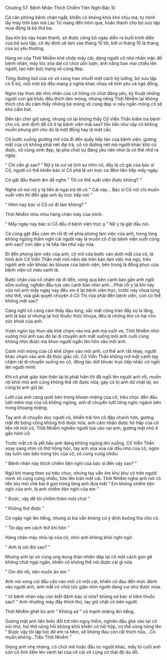




Chương 57: Bệnh Nhân Thích Chiếm Tiện Nghi Bác Sĩ


Cả căn phòng bệnh chán ngắt, khiến cô không khỏi khó chịu mà, tự mình lấy máy tính bản mà Lạc Tử mang đến hôm qua, hoàn thành cho bộ sưu tập mùa đông là bộ thứ ba.

Sau khi bộ này hoàn thành, sẽ được công bố ngày diễn ra buổi trình diễn của bộ sưu tập, cô dự định sẽ làm vào tháng 10 tới, bởi vì tháng 10 là tháng của sự yêu thương.

Hàng mi của Thời Nhiễm khẽ chớp mấy cái, dáng người cô nhỏ nhắn mặc đồ bệnh nhân, máy tóc xõa dài có chút uốn lượn, ánh nắng ban mai chiếu lên người, tạo nên bức trang vô cùng đẹp.

Từng đường bút của cô vô cùng trao chuốt một cách kỹ lưỡng, bộ sưu tập có 5 bộ, mỗi một bộ đều mang ý nghĩa khác nhau về tình yêu và ngô đồng.

Ngón tay thon dài nhỏ nhắn của cô trông cô chút đáng yêu, kỳ thuật những người con gái khác đều thích làm móng, nhưng riêng Thời Nhiễm lại không thích cho dù cảm thấy những bộ móng vô cùng đẹp vì nếu ngắn móng cô sẽ khó cầm bút.

Đến tận chín giờ sáng, nhưng cô lại không thấy Cố Viễn Thần kiểm tra bệnh cho cô, anh định để cô ở lại bệnh viện mãi sao? tốn tiền như vậy cô không muốn phung phí cho dù là một đồng hay là một cắc.

Cô bước xuống giường mở cửa đi đến quầy tiếp tân của bệnh viện, gương mặt của cô không phải nét đại trà, cô có đường nét mà người khác khó có được, vô cùng xinh đẹp, lại pha chút sự đáng yêu nên nhìn là có thể nhớ ra ngay.

“ Chị cần gì sao? ” Nữ y tá vui vẻ lịch sự nhìn cô, đây là cô gái của bác sĩ Cố, người có thể khiến bác sĩ Cố phá lệ xin trực ca đêm liên tiếp mấy ngày.

Cô gật đầu thanh âm dễ nghe “ Tôi có thể xuất viện được không? ”

Nghe cô nói nữ y tá liền ái ngại trả lời cô “ Cái này... Bác sĩ Cố nói chị muốn xuất viện thì đến gặp anh ấy trực tiếp nói ”

“ Hôm nay bác sĩ Cố có đi làm không? ”

Thời Nhiễm nhíu nhíu hàng chân mày của mình.

“ Mấy ngày nay bác sĩ Cố đều ở bệnh viện trực ạ ” Nữ y tá gật đầu nói.

Cô cũng gật đầu cảm ơn rồi đi về phía phòng làm việc của anh, trong lòng không ngừng thầm nghĩ cái người này là muốn cô ở lại bệnh viện suốt cùng anh sao? còn dặn y tá tiếp tân như vậy nữa.

Đi đến phòng làm việc của anh, cô mở cửa bước vào dưới mắt của cô, là hình ảnh Cố Viễn Thần mệt mỏi nằm dài trên bàn làm việc mà ngủ, trên người anh vẫn khoác áo blouse của bệnh viện, bên trong là đồng phục của bệnh viện có màu xanh lá.

Bước chân của cô chậm rãi đi đến, vòng qua bên cạnh bàn gần anh ngồi xổm xuống, nghiên đầu tựa vào cạnh bàn nhìn anh....Phải rồi y tá khi nãy vừa nói anh mấy ngày nay đều xin ở lại bệnh viện trực, trước nay chưa từng như thế, vừa giải quyết chuyện ở Cố Thị vừa phải đến bệnh viện, còn có thể không mệt sao?

Càng nghĩ cô càng cảm thấy đau lòng, sắc mặt cũng tràn đầy sự lo lắng, anh là bác sĩ nhưng lại hút thuốc thức khuya, đều là những thứ có hại cho sức khoẻ của anh.

Vươn ngón tay thon dài khẽ chạm vào má anh mà vuốt ve, Thời Nhiễm nhìn xuống mũi anh sau đó lại di chuyển ánh mắt xuống môi anh cuối cùng không nhịn được mà khon người ngẩn lên hôn vào môi anh.

Cánh môi mỏng của cô khẽ chạm vào môi anh, cơ thể anh rất nhạy, người khác chạm vào anh đã thức giấc rồi. Cố Viễn Thần không mở mắt cánh tay chậm rãi di chuyển xuống eo cô, động tác dứt khoác trực tiếp nhấc cô ngồi lên người mình.

Khi cô phát giác bản thân lại bị phát hiện thì đã ngồi lên người anh rồi, muốn rời khỏi môi anh cũng không thể rời được nữa, gáy cô bị anh dữ chặt lại, eo cũng bị anh giữ lại.

Lưỡi của anh càng quét bên trong khoan miệng của cô, trêu chọc đến đầu lưỡi mềm mại của cô không ngừng, anh di chuyển lưỡi từng ngóc ngách bên trong khoang miệng.

Tay anh di chuyển dọc người cô, khiến trái tim cô đập nhanh hơn, gương mặt đỏ bừng cũng không thở được nữa, anh cảm nhận được hô hấp của cô liền rời môi cô, Thời Nhiễm nghiên người tựa vào vai anh, gương mặt nhỏ ở gần hõm cổ.

Trước mắt cô là yết hầu anh đang không ngừng lên xuống, Cố Viễn Thần xoay sang nhìn cô thở hồng hộc, tay anh xoa xoa cái đầu nhỏ của cô, ngón tay luồn vào bên trong tóc của cô, vô cùng cưng chiều.

“ Bệnh nhân này thích chiếm tiện nghi của bác sĩ đến vậy sao? ”

Ngữ khí mang theo sự trêu chọc, nhưng tay vẫn ôm khư khư cô trên người mình vô cùng cưng chiều, hôn lên trán một cái. Thời Nhiễm nghe anh nói cô liền bĩu môi chê bai ở gọn trong lòng anh đưa mắt “ Em không chiếm tiện nghi của anh, là anh chiếm tiện nghi của em ”

“ Được, vậy để tôi chiếm thêm một chút ”

“ Không thở được ”

Cô ngây ngô lên tiếng, nhưng ai kia vẫn không có ý định buông tha cho cô.

“ Tôi dạy em cách thở khi hôn ”

Hàng chân mày nhíu lại của cô, nhìn anh không khỏi nghi ngờ.

“ Anh là sói đói sao? ”

Nhưng anh lại vô cùng ung dung thản nhiên đáp lại cô một cách gọn gẽ không chút ngại ngần, khiến cô không thể nói được cái gì nữa.

“ Ừm đói rồi, nên muốn ăn em ”

Anh nói xong cúi đầu cắn vào môi cô một cái, khiến cô đau đến mức đánh vào người anh, ánh mắt có chút tức giận nhìn người đang vui như được mùa.

“ Ui bệnh nhân này còn biết đánh bác sĩ nữa? không sợ bác sĩ tiêm thuốc sao? ” Anh nhướng mày đầy thích thú, tay giữ chặt cô trên người.

Thời Nhiễm ghét bỏ anh “ Không sợ ” cô mạnh miệng lên tiếng.

Gương mặt anh liền biến đổi trở nên nguy hiểm, nghiên đầu ghé vào tai cô nói nhỏ, hoi thở nóng hồi không khỏi khiến cô hồi hộp, cơ thể cũng nóng lên “ Được vậy tôi lập tức đè em ra tiêm, sẽ không đau còn rất thích nữa....Có muốn không...Tiểu Thời Nhiễm ”

Giọng anh nhẹ nhàng, có chút mê hoặc đầu óc người khác, mấy từ cuối anh còn cố tình liếm lên vành tai của cô cái vô cùng có thái độ dụ dỗ.




